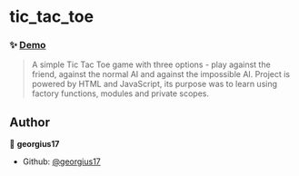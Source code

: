 # tic_tac_toe
### ✨ [Demo](https://georgius17.github.io/tic_tac_toe/)

> A simple Tic Tac Toe game with three options - play against the friend, against the normal AI and against the impossible AI.
> Project is powered by HTML and JavaScript, its purpose was to learn using factory functions, modules and private scopes.

## Author

👤 **georgius17**

* Github: [@georgius17](https://github.com/georgius17)
